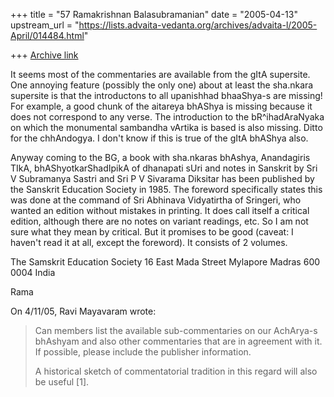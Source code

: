 +++
title = "57 Ramakrishnan Balasubramanian"
date = "2005-04-13"
upstream_url = "https://lists.advaita-vedanta.org/archives/advaita-l/2005-April/014484.html"

+++
[Archive link](https://lists.advaita-vedanta.org/archives/advaita-l/2005-April/014484.html)

It seems most of the commentaries are available from the gItA
supersite. One annoying feature (possibly the only one) about at least
the sha.nkara supersite is that the introductons to all upanishhad
bhaaShya-s are missing! For example, a good chunk of the aitareya
bhAShya is missing because it does not correspond to any verse. The
introduction to the bR^ihadAraNyaka on which the monumental sambandha
vArtika is based is also missing. Ditto for the chhAndogya. I don't
know if this is true of the gItA bhAShya also.

Anyway coming to the BG, a book with sha.nkaras bhAshya, Anandagiris
TIkA, bhAShyotkarShadIpikA of dhanapati sUri and notes in Sanskrit by
Sri V Subramanya Sastri and Sri P V Sivarama Diksitar has been
published by the Sanskrit Education Society in 1985. The foreword
specifically states this was done at the command of Sri Abhinava
Vidyatirtha of Sringeri, who wanted an edition without mistakes in
printing. It does call itself a critical edition, although there are
no notes on variant readings, etc. So I am not sure what they mean by
critical. But it promises to be good (caveat: I haven't read it at
all, except the foreword). It consists of 2 volumes.

The Samskrit Education Society
16 East Mada Street
Mylapore
Madras 600 0004
India

Rama

On 4/11/05, Ravi Mayavaram <ravi at ambaa.org> wrote:
> Can members list the available sub-commentaries on our AchArya-s
> bhAshyam and also other commentaries that are in agreement with it.
> If possible, please include the publisher information.
> 
> A historical sketch of commentatorial tradition in this regard will also
> be useful [1].
>

